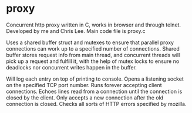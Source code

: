 # proxy

Concurrent http proxy written in C, works in browser and through telnet. Developed by me and Chris Lee. Main code file is proxy.c

Uses a shared buffer struct and mutexes to ensure that parallel proxy connections can work up to a specified number of connections. 
Shared buffer stores request info from main thread, and concurrent threads will pick up a request and fulfill it, with the help of mutex locks
to ensure no deadlocks nor concurrent writes happen in the buffer.

Will log each entry on top of printing to console. Opens a listening socket on the specified TCP port number.  Runs forever
accepting client connections.  Echoes lines read from a connection until the connection is closed by the client.  Only accepts a new connection
after the old connection is closed. Checks all sorts of HTTP errors specified by mozilla.



